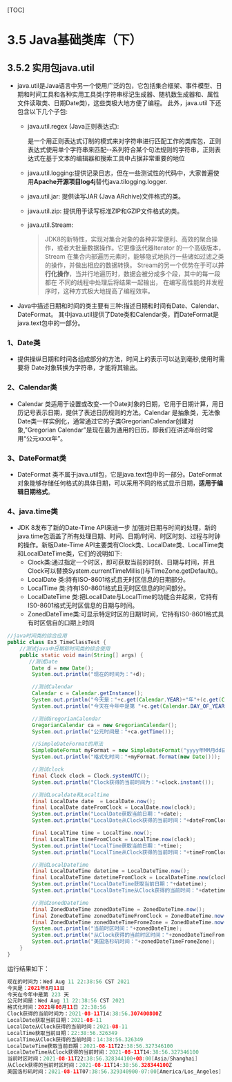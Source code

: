 [TOC]

# 3.5 Java基础类库（下）

## 3.5.2 实用包java.util

- java.util是Java语言中另一个使用广泛的包，它包括集合框架、事件模型、日期和时间工具和各种实用工具类(字符串标记生成器、随机数生成器和、属性文件读取类、日期Date类)，这些类极大地方便了编程。
  此外，java.util 下还包含以下几个子包:

  - java.util.regex (Java正则表达式):

    是一个用正则表达式订制的模式来对字符串进行匹配工作的类库包，正则表达式使用单个字符串来匹配--系列符合某个句法规则的字符串，正则表达式在基于文本的编辑器和搜索工具中占据非常重要的地位

  - java.util.logging:提供记录日志，但在一些测试性的代码中，大家普遍使用**Apache开源项目log4j**替代java.tilogging.logger.

  - java.util.jar: 提供读写JAR (Java ARchive)文件格式的类。

  - java.util.zip: 提供用于读写标准ZIP和GZIP文件格式的类。

  - java.util.Stream:

    > JDK8的新特性，实现对集合对象的各种非常便利、高效的聚合操作，或者大批量数据操作。它更像迭代器Iterator 的一个高级版本，Stream 在集合内部遍历元素时，能够隐式地执行一些诸如过滤之类的操作，并做出相应的数据转换。
    > Stream的另一个优势在于可以**并行化操作**，当并行地遍历时，数据会被分成多个段，其中的每一段都在 不同的线程中处理后将结果一起输出， 在编写高性能的并发程序时，这种方式极大地提高了编程效率。

- Java中描述日期和时间的类主要有三种:描述日期和时间有Date、Calendar、DateFormat。 其中java.util提供了Date类和Calendar类，而DateFormat是java.text包中的一部分。

### 1、Date类

- 提供操纵日期和时间各组成部分的方法，时间上的表示可以达到毫秒,使用时需要将
  Date对象转换为字符串，才能将其输出。

### 2、Calendar类

- Calendar 类适用于设置或改变-一个Date对象的日期，它用于日期计算，用日历记号表示日期，提供了表述日历规则的方法。Calendar 是抽象类，无法像Date类一样实例化，通常通过它的子类GregorianCalendar创建对象,"Gregorian Calendar”是现在最为通用的日历，即我们在讲述年份时常用“公元xxxx年”。

### 3、DateFormat类

- DateFormat 类不属于java.util包，它是java.text包中的一部分。DateFormat 对象能够存储任何格式的具体日期，可以采用不同的格式显示日期，**适用于编辑日期格式**。

### 4、java.time类

- JDK 8发布了新的Date-Time API来进一步 加强对日期与时间的处理，新的java.time包涵盖了所有处理日期、时间、日期/时间、时区时刻、过程与时钟的操作。新版Date-Time API主要类有Clock类、LocalDate类、LocalTime类和LocalDateTime类，它们的说明如下:
  - Clock类:通过指定一个时区，即可获取当前的时刻、日期与时间，并且Clock可以替换System.currentTimeMillis()与TimeZone.getDefault()。
  - LocalDate 类:持有ISO-8601格式且无时区信息的日期部分。
  - LocalTime 类:持有IS0-8601格式且无时区信息的时间部分。
  - LocalDateTime 类:把LocalIDate与LocalTime的功能合并起来，它持有IS0-8601格式无时区信息的日期与时间。
  - ZonedDateTime类:可显示特定时区的日期1时间，它持有IS0-8601格式具有时区信自的口期上时间
    

```java
//java时间类的综合应用
public class Ex3_TimeClassTest {
    //测试java中日期和时间类的综合使用
    public static void main(String[] args) {
       //测试Date
        Date d = new Date();
        System.out.println("现在的时间为："+d);

        //测试Calendar
        Calendar c = Calendar.getInstance();
        System.out.println("今天是："+c.get(Calendar.YEAR)+"年"+(c.get(Calendar.MONTH)+1)+"月"+c.get(Calendar.DATE)+"日");
        System.out.println("今天在今年中是第 "+c.get(Calendar.DAY_OF_YEAR)+" 天");

        //测试GregorianCalendar
        GregorianCalendar ca = new GregorianCalendar();
        System.out.println("公元时间是："+ca.getTime());

        //SimpleDateFormat的用法
        SimpleDateFormat myFormat = new SimpleDateFormat("yyyy年MM月dd日 HH:mm:ss");
        System.out.println("格式化时间："+myFormat.format(new Date()));

        //测试clock
        final Clock clock = Clock.systemUTC();
        System.out.println("Clock获得的当前时间为："+clock.instant());

        //测试Localdate和Localtime
        final LocalDate date  = LocalDate.now();
        final LocalDate dateFromClock = LocalDate.now(clock);
        System.out.println("LocalDate获取当前日期："+date);
        System.out.println("LocalDate从Clock获得的当前时间："+dateFromClock);

        final LocalTime time = LocalTime.now();
        final LocalTime timeFromClock = LocalTime.now(clock);
        System.out.println("LocalTime获取当前日期："+time);
        System.out.println("LocalTime从Clock获得的当前时间："+timeFromClock);

        //测试LocalDateTime
        final LocalDateTime datetime = LocalDateTime.now();
        final LocalDateTime datetimeFromClock = LocalDateTime.now(clock);
        System.out.println("LocalDateTime获取当前日期："+datetime);
        System.out.println("LocalDateTime从Clock获得的当前时间："+datetimeFromClock);

        //测试zonedDateTime
        final ZonedDateTime zonedDateTime = ZonedDateTime.now();
        final ZonedDateTime zonedDateTimeFromClock = ZonedDateTime.now(clock);
        final ZonedDateTime zonedDateTimeFromeZone = ZonedDateTime.now(ZoneId.of("America/Los_Angeles"));
        System.out.println("当前时区时间："+zonedDateTime);
        System.out.println("从Clock获得的当前时区时间："+zonedDateTimeFromClock);
        System.out.println("美国洛杉矶时间："+zonedDateTimeFromeZone);
    }
}
```

运行结果如下：

```java
现在的时间为：Wed Aug 11 22:38:56 CST 2021
今天是：2021年8月11日
今天在今年中是第 223 天
公元时间是：Wed Aug 11 22:38:56 CST 2021
格式化时间：2021年08月11日 22:38:56
Clock获得的当前时间为：2021-08-11T14:38:56.307400800Z
LocalDate获取当前日期：2021-08-11
LocalDate从Clock获得的当前时间：2021-08-11
LocalTime获取当前日期：22:38:56.326349
LocalTime从Clock获得的当前时间：14:38:56.326349
LocalDateTime获取当前日期：2021-08-11T22:38:56.327346100
LocalDateTime从Clock获得的当前时间：2021-08-11T14:38:56.327346100
当前时区时间：2021-08-11T22:38:56.328344100+08:00[Asia/Shanghai]
从Clock获得的当前时区时间：2021-08-11T14:38:56.328344100Z
美国洛杉矶时间：2021-08-11T07:38:56.329340900-07:00[America/Los_Angeles]
```

